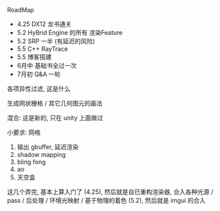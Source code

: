 RoadMap

* 4.25 DX12 龙书通关
* 5.2 HyBrid Engine 的所有 渲染Feature
* 5.2 SRP 一半 (有延迟的风险)
* 5.5 C++ RayTrace
* 5.5 博客搭建
* 6月中 基础书全过一次
* 7月初 Q&A 一轮

各项异性过滤, 这是什么

生成网状栅格 / 其它几何图元的画法

混合: 这是新的, 只在 unity 上面做过

小要求: 网格

1. 输出 gbuffer, 延迟渲染
2. shadow mapping 
3. bling fong 
4. ao
5. 天空盒

这几个弄完, 基本上算入门了 (4.25), 然后就是自已重构渲染器, 合入各种光源 / pass / 后处理 / 环境光映射 / 基于物理的着色 (5.2), 然后就是 imgui 的合入
